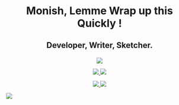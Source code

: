 # <p align="center"> Monish, Lemme Wrap up this Quickly ! </p>
##  <p align="center"> Developer, Writer, Sketcher. </p>


<p align="center">
  <a href="https://open.spotify.com">
    <img src="https://spotify-github-profile.vercel.app/api/view?uid=31nbe5jslopjjehbj3mb7vdpkjza&cover_image=true&theme=novatorem&show_offline=false&background_color=121212&interchange=false&bar_color=53b14f&bar_color_cover=false" />
  </a>
</p>


<p align="center">
<a align="center" href="https://www.linkedin.com/in/monishnule/">  <img src="https://img.shields.io/badge/LinkedIn-0077B5?style=for-the-badge&logo=linkedin&logoColor=white" /> </a>  <a href="https://www.instagram.com/er_mn8_500/"> <img src="https://img.shields.io/badge/Instagram-E4405F?style=for-the-badge&logo=instagram&logoColor=white"/></a> 

</p>
<p align="center"> <a align="center" href="https://monish8.vercel.app"> 
 <img src=https://img.shields.io/badge/website-000000?style=for-the-badge&logo=About.monish&logoColor=white /> 
 <img src="https://img.shields.io/badge/mac%20os-000000?style=for-the-badge&logo=apple&logoColor=white" />  
</a>
</p>



![](https://komarev.com/ghpvc/?username=your-github-imonish8)
